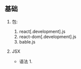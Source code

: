 #

## 基础

1. 包:
    1. react[.development].js
    2. react-dom[.development].js
    3. bable.js

2. JSX
    - 语法
        1. 
